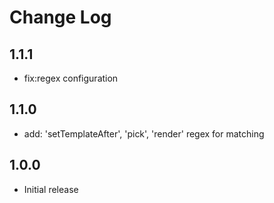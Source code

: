 # Change Log

## 1.1.1

- fix:regex configuration

## 1.1.0

- add: 'setTemplateAfter', 'pick', 'render' regex for matching

## 1.0.0

- Initial release